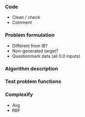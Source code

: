
### Code	

* Clean / check
* Comment	

### Problem formulation

* Different from IB?
* Non-generated target?
* Questionmark data (all 0.0 inputs)

### Algorithm description

### Test problem functions

### Complexify

* Avg
* RBF
